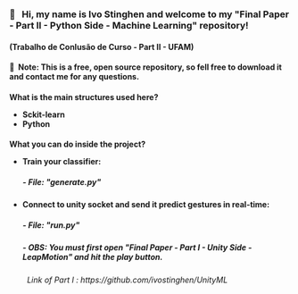 <h3>&#x1F4D9; &nbsp;&nbsp;Hi, my name is Ivo Stinghen and welcome to my "Final Paper - Part II - Python Side - Machine Learning" repository!
<br>
<h4>(Trabalho de Conlusão de Curso - Part II - UFAM) </h3>
<h4>&#x1F537;&nbsp;&nbsp;Note: This is a free, open source repository, so fell free to download it and contact me for any questions. 


<h4>What is the main structures used here?

- Sckit-learn
- Python

<h4>What you can do inside the project?

- Train your classifier: 
    <h5>- File:  "generate.py"
    
    
- Connect to unity socket and send it predict gestures in real-time: 
    <h5>- File:  "run.py"
    <h5>- OBS: You must first open "Final Paper - Part I - Unity Side - LeapMotion" and hit the play button.
     <h6> &nbsp   Link of Part I : https://github.com/ivostinghen/UnityML

